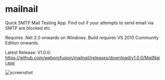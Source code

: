 # mailnail
Quick SMTP Mail Testing App. Find out if your attempts to send email via SMTP are blocked etc.

Requires .Net 2.0 onwards on Windows. Build requires VS 2013 Community Edition onwards.

Latest Release: V1.0.0: https://github.com/webprofusion/mailnail/releases/download/v1.0.0/MailNail.exe

![screenshot](https://cloud.githubusercontent.com/assets/2445502/9598992/b31c56da-50c2-11e5-9d62-6d59839f12cc.png)


